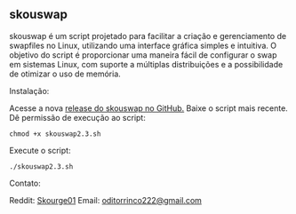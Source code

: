 ## skouswap

skouswap é um script projetado para facilitar a criação e gerenciamento de swapfiles no Linux, utilizando uma interface gráfica simples e intuitiva. O objetivo do script é proporcionar uma maneira fácil de configurar o swap em sistemas Linux, com suporte a múltiplas distribuições e a possibilidade de otimizar o uso de memória.

Instalação:

Acesse a nova [release do skouswap no GitHub.](https://github.com/Skourge01/skouswap/releases/tag/skouswap)
Baixe o script mais recente.
Dê permissão de execução ao script:

```
chmod +x skouswap2.3.sh
```
Execute o script:

    ./skouswap2.3.sh

Contato:

Reddit: [Skourge01](https://www.reddit.com/user/Skourge01/)
Email: oditorrinco222@gmail.com
